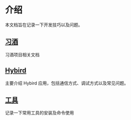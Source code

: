 # 介绍

本文档旨在记录一下开发技巧以及问题。

## [习酒](src/xijiu/README.md)

习酒项目相关文档

## [Hybird](src/hybird/README.md)

主要介绍 Hybird 应用，包括通信方式、调试方式以及常见问题。

## [工具](src/tools/README.md)

记录一下常用工具的安装及命令使用
